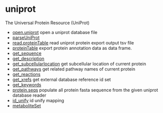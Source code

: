 ﻿# uniprot

The Universal Protein Resource (UniProt)

+ [open.uniprot](uniprot/open.uniprot.1) open a uniprot database file
+ [parseUniProt](uniprot/parseUniProt.1) 
+ [read.proteinTable](uniprot/read.proteinTable.1) read uniprot protein export output tsv file
+ [proteinTable](uniprot/proteinTable.1) export protein annotation data as data frame.
+ [get_sequence](uniprot/get_sequence.1) 
+ [get_description](uniprot/get_description.1) 
+ [get_subcellularlocation](uniprot/get_subcellularlocation.1) get subcellular location of current protein
+ [get_pathways](uniprot/get_pathways.1) get related pathway names of current protein
+ [get_reactions](uniprot/get_reactions.1) 
+ [get_xrefs](uniprot/get_xrefs.1) get external database reference id set
+ [get_keywords](uniprot/get_keywords.1) 
+ [protein.seqs](uniprot/protein.seqs.1) populate all protein fasta sequence from the given uniprot database reader
+ [id_unify](uniprot/id_unify.1) id unify mapping
+ [metaboliteSet](uniprot/metaboliteSet.1) 
